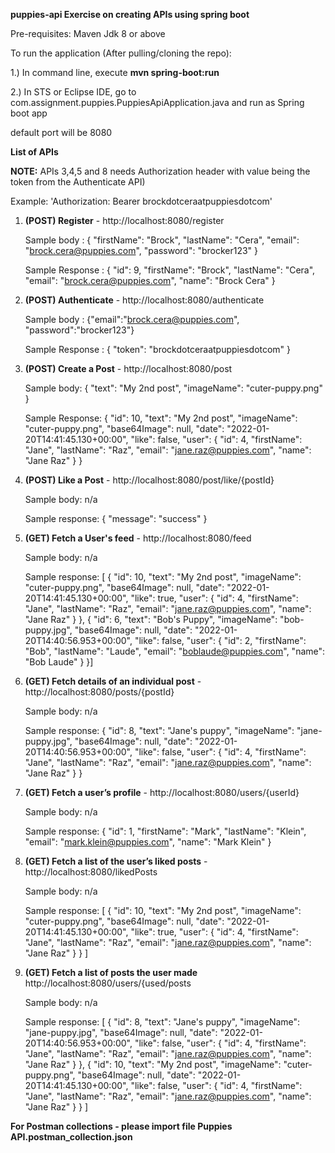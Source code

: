 **puppies-api Exercise on creating APIs using spring boot**

Pre-requisites:
Maven 
Jdk 8 or above



To run the application (After pulling/cloning the repo):

1.) In command line, execute **mvn spring-boot:run**

2.) In STS or Eclipse IDE, go to com.assignment.puppies.PuppiesApiApplication.java and run as Spring boot app

default port will be 8080


**List of APIs**

**NOTE:** APIs 3,4,5 and 8 needs Authorization header with value being the token from the Authenticate API) 

Example: 'Authorization: Bearer brockdotceraatpuppiesdotcom'


1. **(POST) Register** - http://localhost:8080/register

   Sample body : {
  "firstName": "Brock",
  "lastName": "Cera",
  "email": "brock.cera@puppies.com",
  "password": "brocker123"
  }

   Sample Response : {
    "id": 9,
    "firstName": "Brock",
    "lastName": "Cera",
    "email": "brock.cera@puppies.com",
    "name": "Brock Cera"
}


2. **(POST) Authenticate**  - http://localhost:8080/authenticate

   Sample body : {"email":"brock.cera@puppies.com", "password":"brocker123"}

   Sample Response : { "token": "brockdotceraatpuppiesdotcom" }


3. **(POST) Create a Post** - http://localhost:8080/post

   Sample body: {
  "text": "My 2nd post",
  "imageName": "cuter-puppy.png"
}

   Sample Response: {
    "id": 10,
    "text": "My 2nd post",
    "imageName": "cuter-puppy.png",
    "base64Image": null,
    "date": "2022-01-20T14:41:45.130+00:00",
    "like": false,
    "user": {
        "id": 4,
        "firstName": "Jane",
        "lastName": "Raz",
        "email": "jane.raz@puppies.com",
        "name": "Jane Raz"
    }
}


4. **(POST) Like a Post** - http://localhost:8080/post/like/{postId}

    Sample body: n/a

    Sample response: {
    "message": "success"
}


5. **(GET) Fetch a User's feed** - http://localhost:8080/feed

    Sample body: n/a

    Sample response: [
    {
        "id": 10,
        "text": "My 2nd post",
        "imageName": "cuter-puppy.png",
        "base64Image": null,
        "date": "2022-01-20T14:41:45.130+00:00",
        "like": true,
        "user": {
            "id": 4,
            "firstName": "Jane",
            "lastName": "Raz",
            "email": "jane.raz@puppies.com",
            "name": "Jane Raz"
        }
    },
    {
        "id": 6,
        "text": "Bob's Puppy",
        "imageName": "bob-puppy.jpg",
        "base64Image": null,
        "date": "2022-01-20T14:40:56.953+00:00",
        "like": false,
        "user": {
            "id": 2,
            "firstName": "Bob",
            "lastName": "Laude",
            "email": "boblaude@puppies.com",
            "name": "Bob Laude"
        }
    }]


6. **(GET) Fetch details of an individual post** - http://localhost:8080/posts/{postId}

    Sample body: n/a
    
    Sample response: {
    "id": 8,
    "text": "Jane's puppy",
    "imageName": "jane-puppy.jpg",
    "base64Image": null,
    "date": "2022-01-20T14:40:56.953+00:00",
    "like": false,
    "user": {
        "id": 4,
        "firstName": "Jane",
        "lastName": "Raz",
        "email": "jane.raz@puppies.com",
        "name": "Jane Raz"
    }
}


7.  **(GET) Fetch a user’s profile** - http://localhost:8080/users/{userId}

    Sample body: n/a

    Sample response: {
    "id": 1,
    "firstName": "Mark",
    "lastName": "Klein",
    "email": "mark.klein@puppies.com",
    "name": "Mark Klein"
}


8.  **(GET) Fetch a list of the user’s liked posts** - http://localhost:8080/likedPosts

    Sample body: n/a

    Sample response: [
    {
        "id": 10,
        "text": "My 2nd post",
        "imageName": "cuter-puppy.png",
        "base64Image": null,
        "date": "2022-01-20T14:41:45.130+00:00",
        "like": true,
        "user": {
            "id": 4,
            "firstName": "Jane",
            "lastName": "Raz",
            "email": "jane.raz@puppies.com",
            "name": "Jane Raz"
        }
    }
]


9.  **(GET) Fetch a list of posts the user made** http://localhost:8080/users/{used/posts

    Sample body: n/a

    Sample response: [
    {
        "id": 8,
        "text": "Jane's puppy",
        "imageName": "jane-puppy.jpg",
        "base64Image": null,
        "date": "2022-01-20T14:40:56.953+00:00",
        "like": false,
        "user": {
            "id": 4,
            "firstName": "Jane",
            "lastName": "Raz",
            "email": "jane.raz@puppies.com",
            "name": "Jane Raz"
        }
    },
    {
        "id": 10,
        "text": "My 2nd post",
        "imageName": "cuter-puppy.png",
        "base64Image": null,
        "date": "2022-01-20T14:41:45.130+00:00",
        "like": false,
        "user": {
            "id": 4,
            "firstName": "Jane",
            "lastName": "Raz",
            "email": "jane.raz@puppies.com",
            "name": "Jane Raz"
        }
    }
]



**For Postman collections - please import file Puppies API.postman_collection.json**




    


